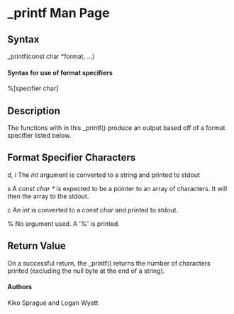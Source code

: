 # \_printf Man Page

## Syntax

\_printf(const char \*format, ...)
#### Syntax for use of format specifiers

%\[specifier char]
## Description

The functions with in this \_printf() produce an output based off of a format specifier listed below.
## Format Specifier Characters

d, i
	The _int_ argument is converted to a string and printed to stdout

s
	A _const char *_ is expected to be a pointer to an array of characters.  It will then the array to the stdout.

c
	An _int_ is converted to a _const char_ and printed to stdout.

%
	No argument used.  A '%' is printed.

## Return Value

On a successful return, the \_printf() returns the number of characters printed (excluding the null byte at the end of a string).

#### Authors
Kiko Sprague and Logan Wyatt
